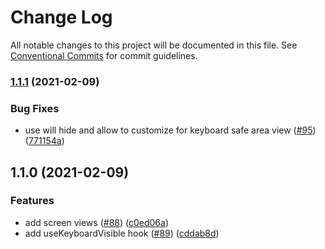 # Change Log

All notable changes to this project will be documented in this file.
See [Conventional Commits](https://conventionalcommits.org) for commit guidelines.

### [1.1.1](https://github.com/uplift-ltd/nexus/compare/@uplift-ltd/use-keyboard-visible@1.1.0...@uplift-ltd/use-keyboard-visible@1.1.1) (2021-02-09)


### Bug Fixes

* use will hide and allow to customize for keyboard safe area view ([#95](https://github.com/uplift-ltd/nexus/issues/95)) ([771154a](https://github.com/uplift-ltd/nexus/commit/771154a31f425a9e216c35f47fed271a9cb495b2))



## 1.1.0 (2021-02-09)


### Features

* add screen views ([#88](https://github.com/uplift-ltd/nexus/issues/88)) ([c0ed06a](https://github.com/uplift-ltd/nexus/commit/c0ed06a67da3bd7237d9ec7efd8557560b4d3caa))
* add useKeyboardVisible hook ([#89](https://github.com/uplift-ltd/nexus/issues/89)) ([cddab8d](https://github.com/uplift-ltd/nexus/commit/cddab8d12d3c00b22e4c59086c28390425388cc8))
